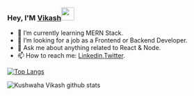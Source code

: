 ### Hey, I'M [Vikash](https://kushwahavikash.web.app/)<img src="https://raw.githubusercontent.com/MartinHeinz/MartinHeinz/master/wave.gif" width="30px">

- 🌱 I’m currently learning MERN Stack.
- 🤔 I’m looking for a job as a Frontend or Backend Developer.
- 💬 Ask me about anything related to React & Node. 
- 📫 How to reach me: [Linkedin](https://www.linkedin.com/in/kushwaha-vikash-323144170/),[Twitter](https://twitter.com/KushwahaVikash_).

[![Top Langs](https://github-readme-stats.vercel.app/api/top-langs/?username=KushwahaVikashJ)](https://github.com/KushwahaVikashJ/github-readme-stats)

![Kushwaha Vikash github stats](https://github-readme-stats.vercel.app/api?username=KushwahaVikashJ&show_icons=true)
